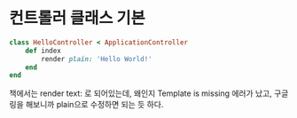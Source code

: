# 컨트롤러 클래스 기본

```ruby
class HelloController < ApplicationController
    def index
        render plain: 'Hello World!'
    end
end
```
책에서는 render text: 로 되어있는데, 왜인지 Template is missing 에러가 났고,
구글링을 해보니까 plain으로 수정하면 되는 듯 하다. 